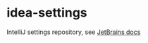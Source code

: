 # idea-settings
IntelliJ settings repository, see [JetBrains docs](https://www.jetbrains.com/help/idea/sharing-your-ide-settings.html#settings-repository)
